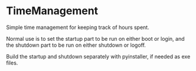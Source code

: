 # TimeManagement
Simple time management for keeping track of hours spent.

Normal use is to set the startup part to be run on either boot or login, and the shutdown part to be run on either shutdown or logoff.

Build the startup and shutdown separately with pyinstaller, if needed as exe files.
